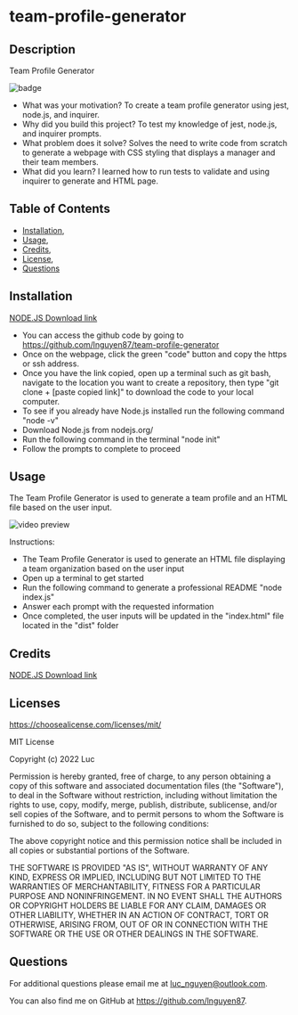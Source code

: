 # team-profile-generator

## Description
Team Profile Generator

![badge ](https://img.shields.io/badge/MIT-License-red)

- What was your motivation? To create a team profile generator using jest, node.js, and inquirer.
- Why did you build this project? To test my knowledge of jest, node.js, and inquirer prompts.
- What problem does it solve? Solves the need to write code from scratch to generate a webpage with CSS styling that displays a manager and their team members. 
- What did you learn? I learned how to run tests to validate and using inquirer to generate and HTML page. 

## Table of Contents 
 * [Installation](#installation),
 * [Usage](#usage),
 * [Credits](#credits),
 * [License](#license),
 * [Questions](#questions)


## Installation
[NODE.JS Download link](https://nodejs.org/en/)

- You can access the github code by going to https://github.com/lnguyen87/team-profile-generator
- Once on the webpage, click the green "code" button and copy the https or ssh address. 
- Once you have the link copied, open up a terminal such as git bash, navigate to the location you want to create a repository, then type "git clone + [paste copied link]" to download the code to your local computer. 
- To see if you already have Node.js installed run the following command "node -v"
- Download Node.js from nodejs.org/
- Run the following command in the terminal "node init"
- Follow the prompts to complete to proceed


## Usage
The Team Profile Generator is used to generate a team profile and an HTML file based on the user input.

![video preview](src/sample.gif)

Instructions:
- The Team Profile Generator is used to generate an HTML file displaying a team organization based on the user input
- Open up a terminal to get started
- Run the following command to generate a professional README "node index.js"
- Answer each prompt with the requested information
- Once completed, the user inputs will be updated in the "index.html" file located in the "dist" folder

## Credits
[NODE.JS Download link](https://nodejs.org/en/)

## Licenses
https://choosealicense.com/licenses/mit/


  MIT License

  Copyright (c) 2022 Luc
  
  Permission is hereby granted, free of charge, to any person obtaining a copy
  of this software and associated documentation files (the "Software"), to deal
  in the Software without restriction, including without limitation the rights
  to use, copy, modify, merge, publish, distribute, sublicense, and/or sell
  copies of the Software, and to permit persons to whom the Software is
  furnished to do so, subject to the following conditions:
  
  The above copyright notice and this permission notice shall be included in all
  copies or substantial portions of the Software.
  
  THE SOFTWARE IS PROVIDED "AS IS", WITHOUT WARRANTY OF ANY KIND, EXPRESS OR
  IMPLIED, INCLUDING BUT NOT LIMITED TO THE WARRANTIES OF MERCHANTABILITY,
  FITNESS FOR A PARTICULAR PURPOSE AND NONINFRINGEMENT. IN NO EVENT SHALL THE
  AUTHORS OR COPYRIGHT HOLDERS BE LIABLE FOR ANY CLAIM, DAMAGES OR OTHER
  LIABILITY, WHETHER IN AN ACTION OF CONTRACT, TORT OR OTHERWISE, ARISING FROM,
  OUT OF OR IN CONNECTION WITH THE SOFTWARE OR THE USE OR OTHER DEALINGS IN THE
  SOFTWARE.

## Questions
For additional questions please email me at luc_nguyen@outlook.com. 

You can also find me on GitHub at https://github.com/lnguyen87.